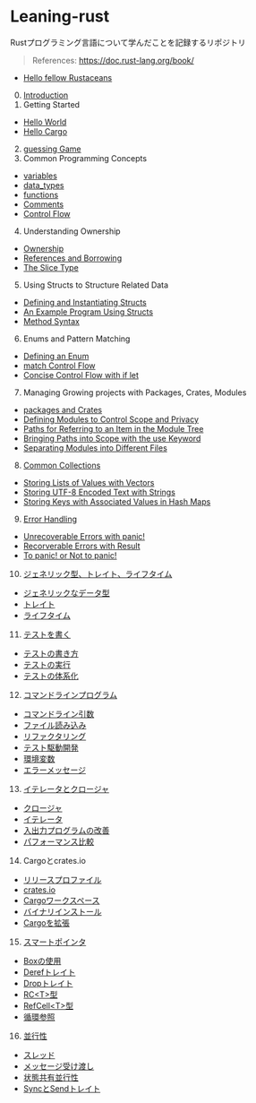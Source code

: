 # Leaning-rust

Rustプログラミング言語について学んだことを記録するリポジトリ

> References: https://doc.rust-lang.org/book/

- [Hello fellow Rustaceans](https://github.com/ittokun/leaning-rust/tree/main/projects/hello_fellow_rustaceans)

0.  [Introduction](https://github.com/ittokun/leaning-rust/tree/main/docs/ch00-00-introduction.md)
1.  Getting Started
   - [Hello World](https://github.com/ittokun/leaning-rust/tree/main/docs/ch01-02-hello-world.md)
   - [Hello Cargo](https://github.com/ittokun/leaning-rust/tree/main/docs/ch01-03-hello-cargo.md)
2.  [guessing Game](https://github.com/ittokun/leaning-rust/tree/main/docs/ch02-00-guessing-game.md)
3.  Common Programming Concepts
   - [variables](https://github.com/ittokun/leaning-rust/tree/main/docs/ch03-01-variables-and-mutability.md)
   - [data_types](https://github.com/ittokun/leaning-rust/tree/main/docs/ch03-02-data-types.md)
   - [functions](https://github.com/ittokun/leaning-rust/tree/main/docs/ch03-03-functions.md)
   - [Comments](https://github.com/ittokun/leaning-rust/tree/main/docs/ch03-04-comments.md)
   - [Control Flow](https://github.com/ittokun/leaning-rust/tree/main/docs/ch03-05-control-flow.md)
4.  Understanding Ownership
   - [Ownership](https://github.com/ittokun/leaning-rust/tree/main/docs/ch04-01-what-is-ownership.md)
   - [References and Borrowing](https://github.com/ittokun/leaning-rust/tree/main/docs/ch04-02-references-and-borrowing.md)
   - [The Slice Type](https://github.com/ittokun/leaning-rust/tree/main/docs/ch04-03-the-slice-type.md)
5.  Using Structs to Structure Related Data
   - [Defining and Instantiating Structs](https://github.com/ittokun/leaning-rust/tree/main/docs/ch05-01-defining-and-instantiating-structs.md)
   - [An Example Program Using Structs](https://github.com/ittokun/leaning-rust/tree/main/docs/ch05-02-an-example-program-using-structs.md)
   - [Method Syntax](https://github.com/ittokun/leaning-rust/tree/main/docs/ch05-03-method-syntax.md)
6.  Enums and Pattern Matching
   - [Defining an Enum](https://github.com/ittokun/leaning-rust/tree/main/docs/ch06-01-defining-an-enum.md)
   - [match Control Flow](https://github.com/ittokun/leaning-rust/tree/main/docs/ch06-02-the-match-control-flow-construct.md)
   - [Concise Control Flow with if let](https://github.com/ittokun/leaning-rust/tree/main/docs/ch06-03-concise-control-flow-with-if-let.md)
7.  Managing Growing projects with Packages, Crates, Modules
   - [packages and Crates](https://github.com/ittokun/leaning-rust/tree/main/docs/ch07-01-packages-and-crates.md)
   - [Defining Modules to Control Scope and Privacy](https://github.com/ittokun/leaning-rust/tree/main/docs/ch07-02-defining-modules-control-scope-privacy.md)
   - [Paths for Referring to an Item in the Module Tree](https://github.com/ittokun/leaning-rust/tree/main/docs/ch07-03-paths-referring-to-item-module-tree.md)
   - [Bringing Paths into Scope with the use Keyword](https://github.com/ittokun/leaning-rust/tree/main/docs/ch07-04-bringing-paths-into-scope-with-the-use-keyword.md)
   - [Separating Modules into Different Files](https://github.com/ittokun/leaning-rust/tree/main/docs/ch07-05-separating-modules-into-different-files.md)
8.  [Common Collections](https://github.com/ittokun/leaning-rust/tree/main/docs/ch08-00-common-collections.md)
   - [Storing Lists of Values with Vectors](https://github.com/ittokun/leaning-rust/tree/main/docs/ch08-01-storing-lists-of-values-with-vectors.md)
   - [Storing UTF-8 Encoded Text with Strings](https://github.com/ittokun/leaning-rust/tree/main/docs/ch08-02-storing-utf8-encoded-text-with-strings.md)
   - [Storing Keys with Associated Values in Hash Maps](https://github.com/ittokun/leaning-rust/tree/main/docs/ch08-03-hash-maps.md)
9.  [Error Handling](https://github.com/ittokun/leaning-rust/tree/main/docs/ch09-00-error-handling.md)
   - [Unrecoverable Errors with panic!](https://github.com/ittokun/leaning-rust/tree/main/docs/ch09-01-panic.md)
   - [Recorverable Errors with Result](https://github.com/ittokun/leaning-rust/tree/main/docs/ch09-02-result.md)
   - [To panic! or Not to panic!](https://github.com/ittokun/leaning-rust/tree/main/docs/ch09-03-panic-or-not-panic.md)
10. [ジェネリック型、トレイト、ライフタイム](https://github.com/ittokun/leaning-rust/tree/main/docs/ch10-00-generics.md)
   - [ジェネリックなデータ型](https://github.com/ittokun/leaning-rust/tree/main/docs/ch10-01-syntax.md)
   - [トレイト](https://github.com/ittokun/leaning-rust/tree/main/docs/ch10-02-trait.md)
   - [ライフタイム](https://github.com/ittokun/leaning-rust/tree/main/docs/ch10-03-lifetime.md)
11. [テストを書く](https://github.com/ittokun/leaning-rust/tree/main/docs/ch11-00-testing.md)
   - [テストの書き方](https://github.com/ittokun/leaning-rust/tree/main/docs/ch11-01-writing-test.md)
   - [テストの実行](https://github.com/ittokun/leaning-rust/tree/main/docs/ch11-02-running-tests.md)
   - [テストの体系化](https://github.com/ittokun/leaning-rust/tree/main/docs/ch11-03-test-organization.md)
12. [コマンドラインプログラム](https://github.com/ittokun/leaning-rust/tree/main/docs/ch12-00-commandline.md)
   - [コマンドライン引数](https://github.com/ittokun/leaning-rust/tree/main/docs/ch12-01-arguments.md)
   - [ファイル読み込み](https://github.com/ittokun/leaning-rust/tree/main/docs/ch12-02-reading-a-file.md)
   - [リファクタリング](https://github.com/ittokun/leaning-rust/tree/main/docs/ch12-03-refactoring.md)
   - [テスト駆動開発](https://github.com/ittokun/leaning-rust/tree/main/docs/ch12-04-testing.md)
   - [環境変数](https://github.com/ittokun/leaning-rust/tree/main/docs/ch12-05-environment-variable.md)
   - [エラーメッセージ](https://github.com/ittokun/leaning-rust/tree/main/docs/ch12-06-error-message.md)
13. [イテレータとクロージャ](https://github.com/ittokun/leaning-rust/tree/main/docs/ch13-00-functional-features.md)
   - [クロージャ](https://github.com/ittokun/leaning-rust/tree/main/docs/ch13-01-closures.md)
   - [イテレータ](https://github.com/ittokun/leaning-rust/tree/main/docs/ch13-02-iterators.md)
   - [入出力プログラムの改善](https://github.com/ittokun/leaning-rust/tree/main/docs/ch13-03-improving-io-project.md)
   - [パフォーマンス比較](https://github.com/ittokun/leaning-rust/tree/main/docs/ch13-04-performance.md)
14. Cargoとcrates.io
   - [リリースプロファイル](https://github.com/ittokun/leaning-rust/tree/main/docs/ch14-01-release-profiles.md)
   - [crates.io](https://github.com/ittokun/leaning-rust/tree/main/docs/ch14-02-crates-io.md)
   - [Cargoワークスペース](https://github.com/ittokun/leaning-rust/tree/main/docs/ch14-03-carge-workspaces.md)
   - [バイナリインストール](https://github.com/ittokun/leaning-rust/tree/main/docs/ch14-04-install-binary.md)
   - [Cargoを拡張](https://github.com/ittokun/leaning-rust/tree/main/docs/ch14-05-extending-cargo.md)
15. [スマートポインタ](https://github.com/ittokun/leaning-rust/tree/main/docs/ch15-00-smart-pointers.md)
   - [Box<T>の使用](https://github.com/ittokun/leaning-rust/tree/main/docs/ch15-01-box-type.md)
   - [Derefトレイト](https://github.com/ittokun/leaning-rust/tree/main/docs/ch15-02-deref-trait.md)
   - [Dropトレイト](https://github.com/ittokun/leaning-rust/tree/main/docs/ch15-03-drop-trait.md)
   - [RC\<T>型](https://github.com/ittokun/leaning-rust/tree/main/docs/ch15-04-rc-type.md)
   - [RefCell\<T>型](https://github.com/ittokun/leaning-rust/tree/main/docs/ch15-05-refcell-type.md)
   - [循環参照](https://github.com/ittokun/leaning-rust/tree/main/docs/ch15-06-reference-cycle.md)
16. [並行性](https://github.com/ittokun/leaning-rust/tree/main/docs/ch16-00-concurrency.md)
   - [スレッド](https://github.com/ittokun/leaning-rust/tree/main/docs/ch16-01-threads.md)
   - [メッセージ受け渡し](https://github.com/ittokun/leaning-rust/tree/main/docs/ch16-02-message-passing.md)
   - [状態共有並行性](https://github.com/ittokun/leaning-rust/tree/main/docs/ch16-03-shared-state.md)
   - [SyncとSendトレイト](https://github.com/ittokun/leaning-rust/tree/main/docs/ch16-04-sync-and-send.md)
